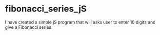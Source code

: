 # fibonacci_series_jS
I have created a simple jS program that will asks user to enter 10 digits and give a Fibonacci series.
